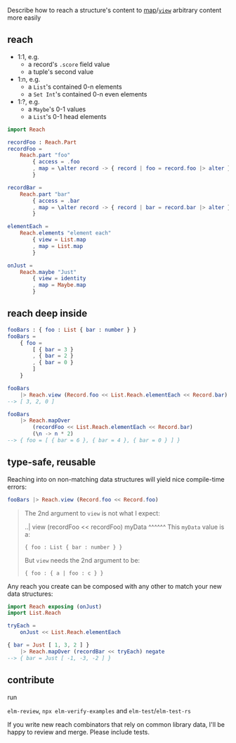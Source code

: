 Describe how to reach a structure's content
to [map](Reach#over)/[`view`](Reach#view) arbitrary content more easily

## reach 

- 1:1, e.g.
    - a record's `.score` field value
    - a tuple's second value
- 1:n, e.g.
    - a `List`'s contained 0-n elements
    - a `Set Int`'s contained 0-n even elements
- 1:?, e.g.
    - a `Maybe`'s 0-1 values
    - a `List`'s 0-1 head elements

```elm
import Reach

recordFoo : Reach.Part
recordFoo =
    Reach.part "foo"
        { access = .foo
        , map = \alter record -> { record | foo = record.foo |> alter }
        }

recordBar =
    Reach.part "bar"
        { access = .bar
        , map = \alter record -> { record | bar = record.bar |> alter }
        }

elementEach = 
    Reach.elements "element each"
        { view = List.map
        , map = List.map
        }

onJust =
    Reach.maybe "Just"
        { view = identity
        , map = Maybe.map
        }
```

## reach deep inside

```elm
fooBars : { foo : List { bar : number } }
fooBars =
    { foo =
        [ { bar = 3 }
        , { bar = 2 }
        , { bar = 0 }
        ]
    }

fooBars
    |> Reach.view (Record.foo << List.Reach.elementEach << Record.bar)
--> [ 3, 2, 0 ]

fooBars
    |> Reach.mapOver
        (recordFoo << List.Reach.elementEach << Record.bar)
        (\n -> n * 2)
--> { foo = [ { bar = 6 }, { bar = 4 }, { bar = 0 } ] }
```

## type-safe, reusable

Reaching into on non-matching data structures will yield nice
compile-time errors:

```elm
fooBars |> Reach.view (Record.foo << Record.foo)
```
> The 2nd argument to `view` is not what I expect:
> 
> ..| view (recordFoo << recordFoo) myData
>                                     ^^^^^^
> This `myData` value is a:
> 
>     { foo : List { bar : number } }
> 
> But `view` needs the 2nd argument to be:
> 
>     { foo : { a | foo : c } }

Any reach you create can be composed with any other to match your new
data structures: 

```elm
import Reach exposing (onJust)
import List.Reach

tryEach =
    onJust << List.Reach.elementEach

{ bar = Just [ 1, 3, 2 ] }
    |> Reach.mapOver (recordBar << tryEach) negate
--> { bar = Just [ -1, -3, -2 ] }
```

## contribute

run

`elm-review`, `npx elm-verify-examples` and `elm-test`/`elm-test-rs`

If you write new reach combinators that rely on common library data, I'll be
happy to review and merge. Please include tests.
